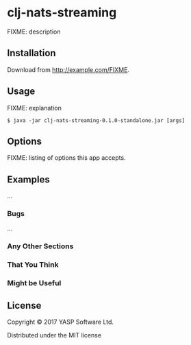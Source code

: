 # clj-nats-streaming

FIXME: description

## Installation

Download from http://example.com/FIXME.

## Usage

FIXME: explanation

    $ java -jar clj-nats-streaming-0.1.0-standalone.jar [args]

## Options

FIXME: listing of options this app accepts.

## Examples

...

### Bugs

...

### Any Other Sections
### That You Think
### Might be Useful

## License

Copyright © 2017 YASP Software Ltd.

Distributed under the MIT license

